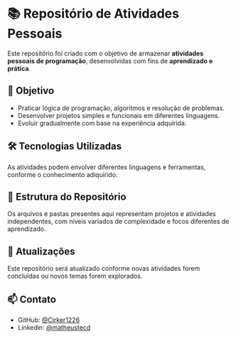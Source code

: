 
# 📚 Repositório de Atividades Pessoais

Este repositório foi criado com o objetivo de armazenar **atividades pessoais de programação**, desenvolvidas com fins de **aprendizado e prática**.

## 🎯 Objetivo

- Praticar lógica de programação, algoritmos e resolução de problemas.
- Desenvolver projetos simples e funcionais em diferentes linguagens.
- Evoluir gradualmente com base na experiência adquirida.

## 🛠️ Tecnologias Utilizadas

As atividades podem envolver diferentes linguagens e ferramentas, conforme o conhecimento adiquirido.

## 📁 Estrutura do Repositório

Os arquivos e pastas presentes aqui representam projetos e atividades independentes, com níveis variados de complexidade e focos diferentes de aprendizado.

## 🔄 Atualizações

Este repositório será atualizado conforme novas atividades forem concluídas ou novos temas forem explorados.

## 📫 Contato

- GitHub: [@Cirker1226](https://github.com/Cirker1226)
- Linkedin: [@matheustecd](https://www.linkedin.com/in/matheustecd/)
